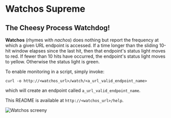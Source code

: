 # Watchos Supreme #

## The Cheesy Process Watchdog! ##

**Watchos** (rhymes with *nachos*) does nothing but report the frequency at which a given URL endpoint is accessed. If a time longer than the sliding 10-hit window elapses since the last hit, then that endpoint's status light moves to red. If fewer than 10 hits have occurred, the endpoint's status light moves to yellow. Otherwise the status light is green.

To enable monitoring in a script, simply invoke:

```curl -o http://<watchos_url>/watch/<a_url_valid_endpoint_name>```

which will create an endpoint called ```a_url_valid_endpoint_name```.

This README is available at ```http://<watchos_url>/help```.

![Watchos screeny](watchos.png)